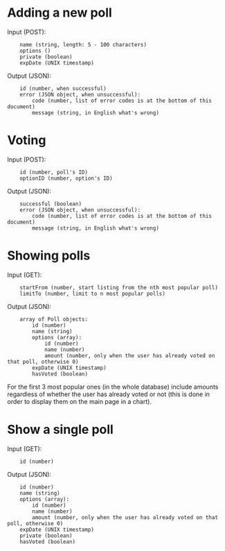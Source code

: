 # Adding a new poll #
Input (POST):

        name (string, length: 5 - 100 characters)
        options ()
        private (boolean)
        expDate (UNIX timestamp)

Output (JSON):

        id (number, when successful)
        error (JSON object, when unsuccessful):
            code (number, list of error codes is at the bottom of this document)
            message (string, in English what's wrong)




# Voting #
Input (POST):

        id (number, poll's ID)
        optionID (number, option's ID)

Output (JSON):

        successful (boolean)
        error (JSON object, when unsuccessful):
            code (number, list of error codes is at the bottom of this document)
            message (string, in English what's wrong)




# Showing polls #
Input (GET):

        startFrom (number, start listing from the nth most popular poll)
        limitTo (number, limit to n most popular polls)

Output (JSON):

        array of Poll objects:
            id (number)
            name (string)
            options (array):
                id (number)
                name (number)
                amount (number, only when the user has already voted on that poll, otherwise 0)
            expDate (UNIX timestamp)
            hasVoted (boolean)

For the first 3 most popular ones (in the whole database) include amounts regardless of whether the user has already voted or not (this is done in order to display them on the main page in a chart).



# Show a single poll #
Input (GET):

        id (number)

Output (JSON):

        id (number)
        name (string)
        options (array):
            id (number)
            name (number)
            amount (number, only when the user has already voted on that poll, otherwise 0)
        expDate (UNIX timestamp)
        private (boolean)
        hasVoted (boolean)
